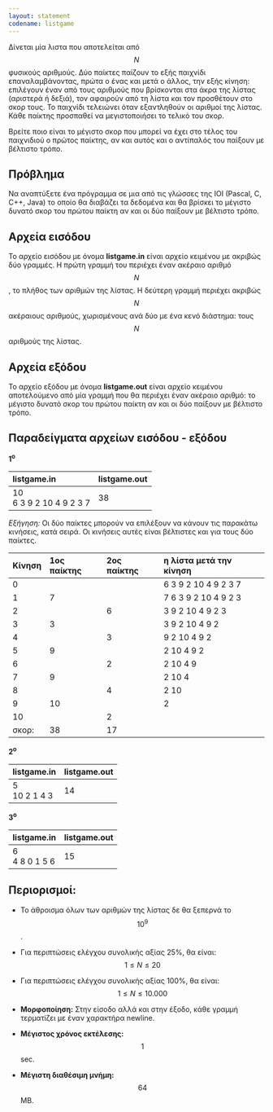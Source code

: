 ```yaml
---
layout: statement
codename: listgame
---
```


Δίνεται μία λιστα που αποτελείται από $$N$$ φυσικούς αριθμούς. Δύο παίκτες παίζουν το εξής παιχνίδι επαναλαμβάνοντας, πρώτα ο ένας και μετά ο άλλος, την εξής κίνηση: επιλέγουν έναν από τους αριθμούς που βρίσκονται στα άκρα της λίστας (αριστερά ή δεξιά), τον αφαιρούν από τη λίστα και τον προσθέτουν στο σκορ τους. Το παιχνίδι τελειώνει όταν εξαντληθούν οι αριθμοί της λίστας. Κάθε παίκτης προσπαθεί να μεγιστοποιήσει το τελικό του σκορ.

Βρείτε ποιο είναι το μέγιστο σκορ που μπορεί να έχει στο τέλος του παιχνιδιού ο πρώτος παίκτης, αν και αυτός και ο αντίπαλός του παίξουν με βέλτιστο τρόπο.

## Πρόβλημα

Nα αναπτύξετε ένα πρόγραμμα σε μια από τις γλώσσες της IOI (Pascal, C, C++, Java) το οποίο θα διαβάζει τα δεδομένα και θα βρίσκει το μέγιστο δυνατό σκορ του πρώτου παίκτη αν και οι δύο παίξουν με βέλτιστο τρόπο.

## Αρχεία εισόδου

Το αρχείο εισόδου με όνομα **listgame.in** είναι αρχείο κειμένου με ακριβώς δύο γραμμές. Η πρώτη γραμμή του περιέχει έναν ακέραιο αριθμό $$N$$, το πλήθος των αριθμών της λίστας. Η δεύτερη γραμμή περιέχει ακριβώς $$N$$ ακέραιους αριθμούς, χωρισμένους ανά δύο με ένα κενό διάστημα: τους $$N$$ αριθμούς της λίστας.

## Αρχεία εξόδου

Το αρχείο εξόδου με όνομα **listgame.out** είναι αρχείο κειμένου αποτελούμενο από μία γραμμή που θα περιέχει έναν ακέραιο αριθμό: το μέγιστο δυνατό σκορ του πρώτου παίκτη αν και οι δύο παίξουν με βέλτιστο τρόπο.

## Παραδείγματα αρχείων εισόδου - εξόδου

**1<sup>o</sup>**

| **listgame.in**      | **listgame.out** |
| :--- | :--- |
| 10 <br> 6 3 9 2 10 4 9 2 3 7 | 38 |

*Εξήγηση:* Οι δύο παίκτες μπορούν να επιλέξουν να κάνουν τις παρακάτω κινήσεις, κατά σειρά. Οι κινήσεις αυτές είναι βέλτιστες και για τους δύο παίκτες.

| Κίνηση | 1ος παίκτης | 2ος παίκτης | η λίστα μετά την κίνηση |
| :--- | :--- | :--- | :--- |
|0| | | 6 3 9 2 10 4 9 2 3 7|
|1|7| | 7 6 3 9 2 10 4 9 2 3|
|2| |6| 3 9 2 10 4 9 2 3|
|3|3| |3 9 2 10 4 9 2|
|4| |3| 9 2 10 4 9 2|
|5|9| | 2 10 4 9 2|
|6| |2| 2 10 4 9|
|7|9| | 2 10 4|
|8| |4| 2 10|
|9|10| | 2|
|10 | | 2 | |
|σκορ: | 38 | 17 | |

**2<sup>o</sup>**

| **listgame.in**      | **listgame.out** |
| :--- | :--- |
| 5 <br> 10 2 1 4 3 | 14 |

**3<sup>o</sup>**

| **listgame.in**      | **listgame.out** |
| :--- | :--- |
| 6 <br> 4 8 0 1 5 6 | 15 |

## Περιορισμοί:

 * Το άθροισμα όλων των αριθμών της λίστας δε θα ξεπερνά το $$10^9$$.
 * Για περιπτώσεις ελέγχου συνολικής αξίας 25%, θα είναι: $$1 \leq N \leq 20$$
 * Για περιπτώσεις ελέγχου συνολικής αξίας 100%, θα είναι:
   $$1 \leq N \leq 10.000$$


 * **Μορφοποίηση:** Στην είσοδο αλλά και στην έξοδο, κάθε γραμμή τερματίζει με έναν χαρακτήρα newline.
 * **Μέγιστος χρόνος εκτέλεσης:** $$1$$ sec.
 * **Μέγιστη διαθέσιμη μνήμη:** $$64$$ MB.
